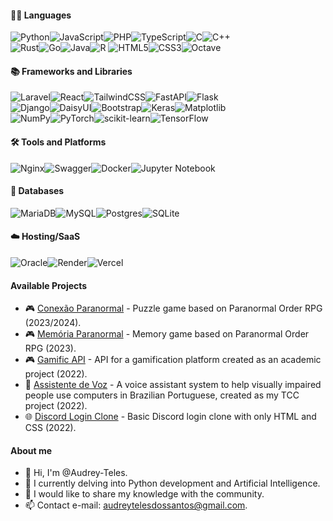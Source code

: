 
#### 👨‍💻 Languages
![Python](https://img.shields.io/badge/python-3670A0?style=for-the-badge&logo=python&logoColor=ffdd54)![JavaScript](https://img.shields.io/badge/javascript-%23323330.svg?style=for-the-badge&logo=javascript&logoColor=%23F7DF1E)![PHP](https://img.shields.io/badge/php-%23777BB4.svg?style=for-the-badge&logo=php&logoColor=white)![TypeScript](https://img.shields.io/badge/typescript-%23007ACC.svg?style=for-the-badge&logo=typescript&logoColor=white)![C](https://img.shields.io/badge/c-%2300599C.svg?style=for-the-badge&logo=c&logoColor=white)![C++](https://img.shields.io/badge/c++-%2300599C.svg?style=for-the-badge&logo=c%2B%2B&logoColor=white)<br>![Rust](https://img.shields.io/badge/rust-%23000000.svg?style=for-the-badge&logo=rust&logoColor=white)![Go](https://img.shields.io/badge/go-%2300ADD8.svg?style=for-the-badge&logo=go&logoColor=white)![Java](https://img.shields.io/badge/java-%23ED8B00.svg?style=for-the-badge&logo=openjdk&logoColor=white)![R](https://img.shields.io/badge/r-%23276DC3.svg?style=for-the-badge&logo=r&logoColor=white)
![HTML5](https://img.shields.io/badge/html5-%23E34F26.svg?style=for-the-badge&logo=html5&logoColor=white)![CSS3](https://img.shields.io/badge/css3-%231572B6.svg?style=for-the-badge&logo=css3&logoColor=white)![Octave](https://img.shields.io/badge/OCTAVE-darkblue?style=for-the-badge&logo=octave&logoColor=fcd683)

#### 📚 Frameworks and Libraries
![Laravel](https://img.shields.io/badge/laravel-%23FF2D20.svg?style=for-the-badge&logo=laravel&logoColor=white)![React](https://img.shields.io/badge/react-%2320232a.svg?style=for-the-badge&logo=react&logoColor=%2361DAFB)![TailwindCSS](https://img.shields.io/badge/tailwindcss-%2338B2AC.svg?style=for-the-badge&logo=tailwind-css&logoColor=white)![FastAPI](https://img.shields.io/badge/FastAPI-005571?style=for-the-badge&logo=fastapi)![Flask](https://img.shields.io/badge/flask-%23000.svg?style=for-the-badge&logo=flask&logoColor=white)<br>![Django](https://img.shields.io/badge/django-%23092E20.svg?style=for-the-badge&logo=django&logoColor=white)![DaisyUI](https://img.shields.io/badge/daisyui-5A0EF8?style=for-the-badge&logo=daisyui&logoColor=white)![Bootstrap](https://img.shields.io/badge/bootstrap-%238511FA.svg?style=for-the-badge&logo=bootstrap&logoColor=white)![Keras](https://img.shields.io/badge/Keras-%23D00000.svg?style=for-the-badge&logo=Keras&logoColor=white)![Matplotlib](https://img.shields.io/badge/Matplotlib-%23ffffff.svg?style=for-the-badge&logo=Matplotlib&logoColor=black)<br>![NumPy](https://img.shields.io/badge/numpy-%23013243.svg?style=for-the-badge&logo=numpy&logoColor=white)![PyTorch](https://img.shields.io/badge/PyTorch-%23EE4C2C.svg?style=for-the-badge&logo=PyTorch&logoColor=white)![scikit-learn](https://img.shields.io/badge/scikit--learn-%23F7931E.svg?style=for-the-badge&logo=scikit-learn&logoColor=white)![TensorFlow](https://img.shields.io/badge/TensorFlow-%23FF6F00.svg?style=for-the-badge&logo=TensorFlow&logoColor=white)

#### 🛠️ Tools and Platforms
![Nginx](https://img.shields.io/badge/nginx-%23009639.svg?style=for-the-badge&logo=nginx&logoColor=white)![Swagger](https://img.shields.io/badge/-Swagger-%23Clojure?style=for-the-badge&logo=swagger&logoColor=white)![Docker](https://img.shields.io/badge/docker-%230db7ed.svg?style=for-the-badge&logo=docker&logoColor=white)![Jupyter Notebook](https://img.shields.io/badge/jupyter-%23FA0F00.svg?style=for-the-badge&logo=jupyter&logoColor=white)


#### 💾 Databases
![MariaDB](https://img.shields.io/badge/MariaDB-003545?style=for-the-badge&logo=mariadb&logoColor=white)![MySQL](https://img.shields.io/badge/mysql-4479A1.svg?style=for-the-badge&logo=mysql&logoColor=white)![Postgres](https://img.shields.io/badge/postgres-%23316192.svg?style=for-the-badge&logo=postgresql&logoColor=white)![SQLite](https://img.shields.io/badge/sqlite-%2307405e.svg?style=for-the-badge&logo=sqlite&logoColor=white)

#### ☁️ Hosting/SaaS
![Oracle](https://img.shields.io/badge/Oracle-F80000?style=for-the-badge&logo=oracle&logoColor=white)![Render](https://img.shields.io/badge/Render-%46E3B7.svg?style=for-the-badge&logo=render&logoColor=white)![Vercel](https://img.shields.io/badge/vercel-%23000000.svg?style=for-the-badge&logo=vercel&logoColor=white)

#### Available Projects

- 🎮 [Conexão Paranormal](http://conexaoop.vercel.app/ ) - Puzzle game based on Paranormal Order RPG (2023/2024).
- 🎮 [Memória Paranormal](http://conexaoopmemorias.vercel.app/ ) - Memory game based on Paranormal Order RPG (2023).
- 🎮 [Gamific API](https://testapigamific.onrender.com/) - API for a gamification platform created as an academic project (2022).
- 💬 [Assistente de Voz](https://audrey-teles.gitbook.io/assistente-de-voz-tecnologia-assistiva) - A voice assistant system to help visually impaired people use computers in Brazilian Portuguese, created as my TCC project (2022).
- 🌐 [Discord Login Clone](https://audreyteles.github.io/Discord-Login-Clone/) - Basic Discord login clone with only HTML and CSS (2022).
<!--
- API REST for PingCast.com -> https://pingcast-api.herokuapp.com/
- Discord clone Login -> https://audrey-teles.github.io/Discord-Login-Clone/
- Ordle (work in progress) -> https://ordle.onrender.com/
- Node.js API -> https://apinode-pink.vercel.app/
-->

#### About me
- 👋 Hi, I'm @Audrey-Teles.
- 🌱 I currently delving into Python development and Artificial Intelligence.
- 💞️ I would like to share my knowledge with the community.
- 📫 Contact e-mail: audreytelesdossantos@gmail.com.
